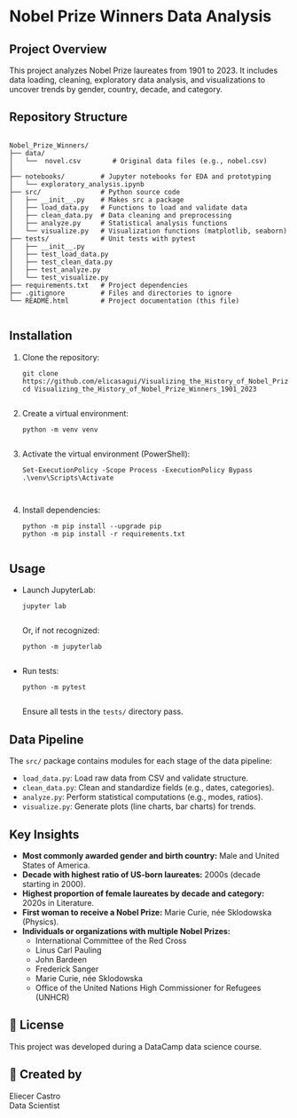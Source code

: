 <!DOCTYPE html>
<html lang="en">

<body>
  <h1>Nobel Prize Winners Data Analysis</h1>

  <h2>Project Overview</h2>
  <p>This project analyzes Nobel Prize laureates from 1901 to 2023. It includes data loading, cleaning, exploratory data analysis, and visualizations to uncover trends by gender, country, decade, and category.</p>

  <h2>Repository Structure</h2>
  <pre><code>
Nobel_Prize_Winners/
├── data/
│   └──  novel.csv        # Original data files (e.g., nobel.csv)
│    
├── notebooks/         # Jupyter notebooks for EDA and prototyping
│   └── exploratory_analysis.ipynb
├── src/               # Python source code
│   ├── __init__.py    # Makes src a package
│   ├── load_data.py   # Functions to load and validate data
│   ├── clean_data.py  # Data cleaning and preprocessing
│   ├── analyze.py     # Statistical analysis functions
│   └── visualize.py   # Visualization functions (matplotlib, seaborn)
├── tests/             # Unit tests with pytest
│   ├── __init__.py
│   ├── test_load_data.py
│   ├── test_clean_data.py
│   ├── test_analyze.py
│   └── test_visualize.py
├── requirements.txt   # Project dependencies
├── .gitignore         # Files and directories to ignore
└── README.html        # Project documentation (this file)
  </code></pre>

  <h2>Installation</h2>
  <ol>
    <li>Clone the repository:<br>
      <pre><code>git clone https://github.com/elicasagui/Visualizing_the_History_of_Nobel_Prize_Winners_1901_2023.git
cd Visualizing_the_History_of_Nobel_Prize_Winners_1901_2023
      </code></pre>
    </li>
    <li>Create a virtual environment:<br>
      <pre><code>python -m venv venv
      </code></pre>
    </li>
    <li>Activate the virtual environment (PowerShell):<br>
      <pre><code>Set-ExecutionPolicy -Scope Process -ExecutionPolicy Bypass
.\venv\Scripts\Activate  
<!-- This temporarily allows script execution and then activates the venv -->
      </code></pre>
    </li>
    <li>Install dependencies:<br>
      <pre><code>python -m pip install --upgrade pip
python -m pip install -r requirements.txt
      </code></pre>
    </li>
  </ol>

  <h2>Usage</h2>
  <ul>
    <li>Launch JupyterLab:<br>
      <pre><code>jupyter lab
      </code></pre>
      Or, if not recognized:<br>
      <pre><code>python -m jupyterlab
      </code></pre>
    </li>
    <li>Run tests:<br>
      <pre><code>python -m pytest
      </code></pre>
      Ensure all tests in the <code>tests/</code> directory pass.
    </li>
  </ul>

  <h2>Data Pipeline</h2>
  <p>The <code>src/</code> package contains modules for each stage of the data pipeline:</p>
  <ul>
    <li><code>load_data.py</code>: Load raw data from CSV and validate structure.</li>
    <li><code>clean_data.py</code>: Clean and standardize fields (e.g., dates, categories).</li>
    <li><code>analyze.py</code>: Perform statistical computations (e.g., modes, ratios).</li>
    <li><code>visualize.py</code>: Generate plots (line charts, bar charts) for trends.</li>
  </ul>

  <h2>Key Insights</h2>
  <ul>
    <li><strong>Most commonly awarded gender and birth country:</strong> Male and United States of America.</li>
    <li><strong>Decade with highest ratio of US-born laureates:</strong> 2000s (decade starting in 2000).</li>
    <li><strong>Highest proportion of female laureates by decade and category:</strong> 2020s in Literature.</li>
    <li><strong>First woman to receive a Nobel Prize:</strong> Marie Curie, née Sklodowska (Physics).</li>
    <li><strong>Individuals or organizations with multiple Nobel Prizes:</strong>
      <ul>
        <li>International Committee of the Red Cross</li>
        <li>Linus Carl Pauling</li>
        <li>John Bardeen</li>
        <li>Frederick Sanger</li>
        <li>Marie Curie, née Sklodowska</li>
        <li>Office of the United Nations High Commissioner for Refugees (UNHCR)</li>
      </ul>
    </li>
  </ul>

  <h2>📄 License</h2>
  <p>This project was developed during a DataCamp data science course.</p>

  <h2>📄 Created by</h2>
  <p>Eliecer Castro<br>
  Data Scientist</p>
</body>
</html>

